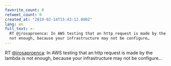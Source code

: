 ```yaml
---
favorite_count: 0
retweet_count: 0
created_at: "2019-02-14T15:43:12.000Z"
lang: en
full_text: >-
  RT @jrosaproenca: In AWS testing that an http request is made by the lambda is
  not enough, because your infrastructure may not be configure…
---
```


RT [@jrosaproenca](https://twitter.com/jrosaproenca): In AWS testing that an
http request is made by the lambda is not enough, because your infrastructure
may not be configure…
